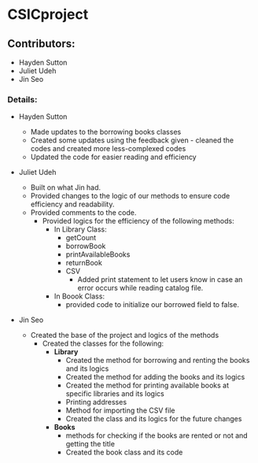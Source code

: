 # CSICproject
## Contributors:
- Hayden Sutton
- Juliet Udeh
- Jin Seo
### Details:
- Hayden Sutton
   - Made updates to the borrowing books classes
   - Created some updates using the feedback given
           - cleaned the codes and created more less-complexed codes
   - Updated the code for easier reading and efficiency 
- Juliet Udeh
  - Built on what Jin had.
  - Provided changes to the logic of our methods to ensure code efficiency and readability.
  - Provided comments to the code.
     - Provided logics for the efficiency of the following methods:
       - In Library Class:
          - getCount
          - borrowBook
          - printAvailableBooks
          - returnBook
          - CSV
            - Added print statement to let users know in case an error occurs while reading catalog file.
        - In Boook Class:
          - provided code to initialize our borrowed field to false.
          
- Jin Seo 
  - Created the base of the project and logics of the methods
    - Created the classes for the following:
      - **Library**
        - Created the method for borrowing and renting the books and its logics
        - Created the method for adding the books and its logics
        - Created the method for printing available books at specific libraries and its logics
        - Printing addresses
        - Method for importing the CSV file
        - Created the class and its logics for the future changes
      - **Books**
        - methods for checking if the books are rented or not and getting the title
        - Created the book class and its code

      
